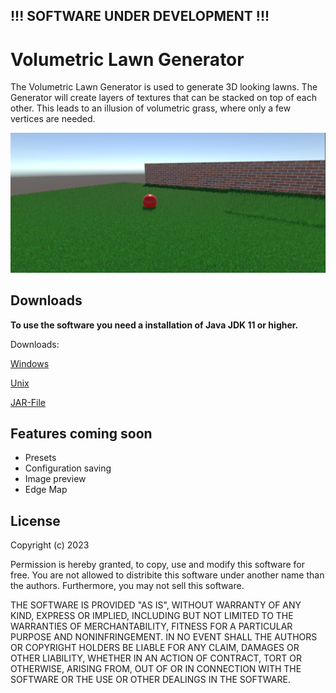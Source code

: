 ## !!! SOFTWARE UNDER DEVELOPMENT !!!

# Volumetric Lawn Generator

The Volumetric Lawn Generator is used to generate 3D looking lawns.
The Generator will create layers of textures that can be stacked on top of each other.
This leads to an illusion of volumetric grass, where only a few vertices are needed.

![Lawn example in Unity](/doc/imgs/lawn_example_1.png)

## Downloads

**To use the software you need a installation of Java JDK 11 or higher.**

Downloads:

[Windows](/doc/downloads/lawn_generator_v0.230120_win.exe)

[Unix](/doc/downloads/lawn_generator_v0.230120_unix.zip)

[JAR-File](/doc/downloads/lawn_generator_v0.230120.jar)

## Features coming soon
- Presets
- Configuration saving
- Image preview
- Edge Map



## License
Copyright (c) 2023

Permission is hereby granted, to copy, use and modify this software for free. 
You are not allowed to distribite this software under another name than the authors.
Furthermore, you may not sell this software.

THE SOFTWARE IS PROVIDED "AS IS", WITHOUT WARRANTY OF ANY KIND, EXPRESS OR
IMPLIED, INCLUDING BUT NOT LIMITED TO THE WARRANTIES OF MERCHANTABILITY,
FITNESS FOR A PARTICULAR PURPOSE AND NONINFRINGEMENT. IN NO EVENT SHALL THE
AUTHORS OR COPYRIGHT HOLDERS BE LIABLE FOR ANY CLAIM, DAMAGES OR OTHER
LIABILITY, WHETHER IN AN ACTION OF CONTRACT, TORT OR OTHERWISE, ARISING FROM,
OUT OF OR IN CONNECTION WITH THE SOFTWARE OR THE USE OR OTHER DEALINGS IN THE
SOFTWARE.
